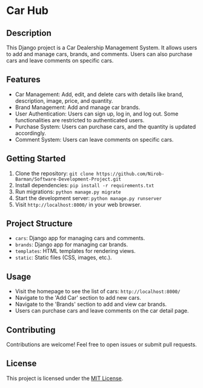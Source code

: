 # Car Hub

## Description
This Django project is a Car Dealership Management System. It allows users to add and manage cars, brands, and comments. Users can also purchase cars and leave comments on specific cars.

## Features
- Car Management: Add, edit, and delete cars with details like brand, description, image, price, and quantity.
- Brand Management: Add and manage car brands.
- User Authentication: Users can sign up, log in, and log out. Some functionalities are restricted to authenticated users.
- Purchase System: Users can purchase cars, and the quantity is updated accordingly.
- Comment System: Users can leave comments on specific cars.

## Getting Started
1. Clone the repository: `git clone https://github.com/Nirob-Barman/Software-Development-Project.git`
2. Install dependencies: `pip install -r requirements.txt`
3. Run migrations: `python manage.py migrate`
4. Start the development server: `python manage.py runserver`
5. Visit `http://localhost:8000/` in your web browser.

## Project Structure
- `cars`: Django app for managing cars and comments.
- `brands`: Django app for managing car brands.
- `templates`: HTML templates for rendering views.
- `static`: Static files (CSS, images, etc.).

## Usage
- Visit the homepage to see the list of cars: `http://localhost:8000/`
- Navigate to the 'Add Car' section to add new cars.
- Navigate to the 'Brands' section to add and view car brands.
- Users can purchase cars and leave comments on the car detail page.

## Contributing
Contributions are welcome! Feel free to open issues or submit pull requests.

## License
This project is licensed under the [MIT License](LICENSE).
